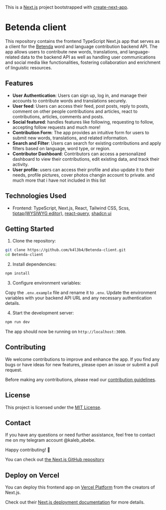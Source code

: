 This is a [Next.js](https://nextjs.org/) project bootstrapped with [create-next-app](https://github.com/vercel/next.js/tree/canary/packages/create-next-app).

# Betenda client

This repository contains the frontend TypeScript Next.js app that serves as a client for the [Betenda](https://github.com/k4l3b4/Betenda) word and language contribution backend API. The app allows users to contribute new words, translations, and language-related data to the backend API as well as handling user communications and social media like functionalities, fostering collaboration and enrichment of linguistic resources.

## Features
- **User Authentication**: Users can sign up, log in, and manage their accounts to contribute words and translations securely.
- **User feed**: Users can access their feed, post posts, reply to posts, comment on other people contributions and articles, react to contributions, articles, comments and posts.
- **Social featured**: handles features like following, requesting to follow, accepting follow requests and much more!
- **Contribution Form**: The app provides an intuitive form for users to submit new words, translations, and related information.
- **Search and Filter**: Users can search for existing contributions and apply filters based on language, word type, or region.
- **Contributor Dashboard**: Contributors can access a personalized dashboard to view their contributions, edit existing data, and track their activity.
- **User profile**: users can access their profile and also update it to their needs, profile pictures, cover photos changin account to private.
  and much more that i have not included in this list

## Technologies Used

- Frontend: TypeScript, Next.js, React, Tailwind CSS, Scss, [tiptap(WYSIWYG editor)](https://github.com/ueberdosis/tiptap), [react-query](https://github.com/TanStack/query), [shadcn ui](https://github.com/shadcn-ui/ui)

## Getting Started

1. Clone the repository:

```bash
git clone https://github.com/k4l3b4/Betenda-client.git
cd Betenda-client
```

2. Install dependencies:

```bash
npm install
```

3. Configure environment variables:

Copy the `.env.example` file and rename it to `.env`. Update the environment variables with your backend API URL and any necessary authentication details.

4. Start the development server:

```bash
npm run dev
```

The app should now be running on `http://localhost:3000`.

## Contributing

We welcome contributions to improve and enhance the app. If you find any bugs or have ideas for new features, please open an issue or submit a pull request.

Before making any contributions, please read our [contribution guidelines](CONTRIBUTING.md).

## License

This project is licensed under the [MIT License](LICENSE).

## Contact

If you have any questions or need further assistance, feel free to contact me on my telegram account @kaleb_abebe.

Happy contributing! 🚀

You can check out [the Next.js GitHub repository](https://github.com/vercel/next.js/)

## Deploy on Vercel
You can deploy this frontend app on [Vercel Platform](https://vercel.com/new?utm_medium=default-template&filter=next.js&utm_source=create-next-app&utm_campaign=create-next-app-readme) from the creators of Next.js.

Check out their [Next.js deployment documentation](https://nextjs.org/docs/deployment) for more details.
